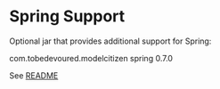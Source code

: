 # Spring Support

Optional jar that provides additional support for Spring:

<dependency>
  <groupId>com.tobedevoured.modelcitizen</groupId>
  <artifactId>spring</artifactId>
  <version>0.7.0</version>
</dependency>

See [README](https://github.com/mguymon/model-citizen/blob/master/README.md#spring-support)
